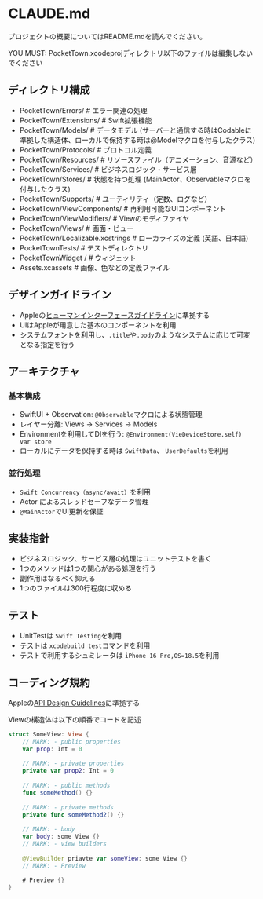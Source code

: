 # CLAUDE.md
プロジェクトの概要についてはREADME.mdを読んでください。

YOU MUST: PocketTown.xcodeprojディレクトリ以下のファイルは編集しないでください

## ディレクトリ構成
- PocketTown/Errors/ # エラー関連の処理
- PocketTown/Extensions/ # Swift拡張機能
- PocketTown/Models/ # データモデル (サーバーと通信する時はCodableに準拠した構造体、ローカルで保持する時は@Modelマクロを付与したクラス)
- PocketTown/Protocols/ # プロトコル定義
- PocketTown/Resources/ # リソースファイル（アニメーション、音源など）
- PocketTown/Services/ # ビジネスロジック・サービス層
- PocketTown/Stores/ # 状態を持つ処理 (MainActor、Observableマクロを付与したクラス)
- PocketTown/Supports/ # ユーティリティ（定数、ログなど）
- PocketTown/ViewComponents/ # 再利用可能なUIコンポーネント
- PocketTown/ViewModifiers/ # Viewのモディファイヤ
- PocketTown/Views/ # 画面・ビュー
- PocketTown/Localizable.xcstrings # ローカライズの定義 (英語、日本語)
- PocketTownTests/ # テストディレクトリ
- PocketTownWidget / # ウィジェット
- Assets.xcassets # 画像、色などの定義ファイル

## デザインガイドライン
- Appleの[ヒューマンインターフェースガイドライン](https://developer.apple.com/jp/design/human-interface-guidelines "HumanInterfaceGuildeline")に準拠する
- UIはAppleが用意した基本のコンポーネントを利用
- システムフォントを利用し、`.title`や`.body`のようなシステムに応じて可変となる指定を行う

## アーキテクチャ

### 基本構成
- SwiftUI + Observation: `@Observable`マクロによる状態管理
- レイヤー分離: Views → Services → Models
- Environmentを利用してDIを行う: `@Environment(VieDeviceStore.self) var store`
- ローカルにデータを保持する時は `SwiftData`、 `UserDefaults`を利用

### 並行処理
- `Swift Concurrency（async/await）`を利用
- Actor によるスレッドセーフなデータ管理
- `@MainActor`でUI更新を保証

## 実装指針
- ビジネスロジック、サービス層の処理はユニットテストを書く
- 1つのメソッドは1つの関心がある処理を行う
- 副作用はなるべく抑える
- 1つのファイルは300行程度に収める

## テスト
- UnitTestは `Swift Testing`を利用
- テストは `xcodebuild test`コマンドを利用
- テストで利用するシュミレータは `iPhone 16 Pro,OS=18.5`を利用

## コーディング規約

Appleの[API Design Guidelines](https://www.swift.org/documentation/api-design-guidelines/)に準拠する

Viewの構造体は以下の順番でコードを記述
```SomeView.swift
struct SomeView: View {
    // MARK: - public properties
    var prop: Int = 0
    
    // MARK: - private properties
    private var prop2: Int = 0
    
    // MARK: - public methods
    func someMethod() {}
    
    // MARK: - private methods
    private func someMethod2() {}
    
    // MARK: - body
    var body: some View {}
    // MARK: - view builders
    
    @ViewBuilder priavte var someView: some View {}
    // MARK: - Preview
    
    # Preview {}
}
```
